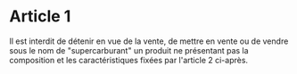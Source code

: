 # Article 1

Il est interdit de détenir en vue de la vente, de mettre en vente ou de vendre sous le nom de "supercarburant" un produit ne présentant pas la composition et les caractéristiques fixées par l'article 2 ci-après.
